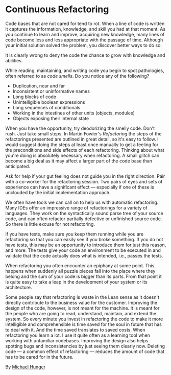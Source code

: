 # Continuous Refactoring

Code bases that are not cared for tend to rot. When a line of code is written it captures the information, knowledge, and skill you had at that moment. As you continue to learn and improve, acquiring new knowledge, many lines of code become less and less appropriate with the passage of time. Although your initial solution solved the problem, you discover better ways to do so.

It is clearly wrong to deny the code the chance to grow with knowledge and abilities.

While reading, maintaining, and writing code you begin to spot pathologies, often referred to as _code smells_. Do you notice any of the following?

* Duplication, near and far
* Inconsistent or uninformative names
* Long blocks of code
* Unintelligible boolean expressions
* Long sequences of conditionals
* Working in the intestines of other units (objects, modules)
* Objects exposing their internal state

When you have the opportunity, try deodorizing the smelly code. Don't rush. Just take small steps. In Martin Fowler's _Refactoring_ the steps of the refactorings presented are outlined in great detail, so it's easy to follow. I would suggest doing the steps at least once manually to get a feeling for the preconditions and side effects of each refactoring. Thinking about what you're doing is absolutely necessary when refactoring. A small glitch can become a big deal as it may affect a larger part of the code base than anticipated.

Ask for help if your gut feeling does not guide you in the right direction. Pair with a co-worker for the refactoring session. Two pairs of eyes and sets of experience can have a significant effect — especially if one of these is unclouded by the initial implementation approach.

We often have tools we can call on to help us with automatic refactoring. Many IDEs offer an impressive range of refactorings for a variety of languages. They work on the syntactically sound parse tree of your source code, and can often refactor partially defective or unfinished source code. So there is little excuse for not refactoring.

If you have tests, make sure you keep them running while you are refactoring so that you can easily see if you broke something. If you do not have tests, this may be an opportunity to introduce them for just this reason, and more: The tests give your code an environment to be executed in and validate that the code actually does what is intended, i.e., passes the tests.

When refactoring you often encounter an epiphany at some point. This happens when suddenly all puzzle pieces fall into the place where they belong and the sum of your code is bigger than its parts. From that point it is quite easy to take a leap in the development of your system or its architecture.

Some people say that refactoring is waste in the Lean sense as it doesn't directly contribute to the business value for the customer. Improving the design of the code, however, is not meant for the machine. It is meant for the people who are going to read, understand, maintain, and extend the system. So every minute you invest in refactoring the code to make it more intelligible and comprehensible is time saved for the soul in future that has to deal with it. And the time saved translates to saved costs. When refactoring you learn a lot. I use it quite often as a learning tool when working with unfamiliar codebases. Improving the design also helps spotting bugs and inconsistencies by just seeing them clearly now. Deleting code — a common effect of refactoring — reduces the amount of code that has to be cared for in the future.

By [Michael Hunger](http://programmer.97things.oreilly.com/wiki/index.php/Michael_Hunger)
